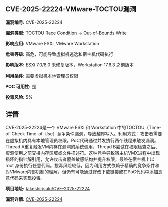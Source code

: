 ## CVE-2025-22224-VMware-TOCTOU漏洞

**漏洞编号:** CVE-2025-22224

**漏洞类型:** TOCTOU Race Condition -> Out-of-Bounds Write

**影响应用:** VMware ESXi, VMware Workstation

**危害等级:** 高危，可能导致虚拟机逃逸和宿主机代码执行

**影响版本:** ESXi 7.0/8.0 未修复版本，Workstation 17.6.3 之前版本

**利用条件:** 需要虚拟机本地管理员权限

**POC 可用性:** 是

**投毒风险:** 5%

## 详情

CVE-2025-22224是一个 VMware ESXi 和 Workstation 中的TOCTOU（Time-of-Check Time-of-Use）竞争条件漏洞，导致越界写入。利用方式：攻击者需要在虚拟机内具有本地管理员权限。PoC代码通过并发执行两个线程来触发漏洞。Thread A重复触发VM内存在漏洞的系统调用，Thread B尝试在权限检查之后、资源使用之前交换内存区域或文件描述符。这种竞争导致宿主机VMX进程中出现损坏的指针解引用，允许攻击者覆盖敏感结构并提升权限，最终在宿主机上以 root 身份执行任意代码。投毒风险较低，因为利用方式依赖于精确的竞争条件和对VMware内部机制的理解，但仍有可能通过修改下载链接或在PoC代码中添加恶意代码来实现投毒。

**项目地址:** [takeshirisulu/CVE-2025-22224](https://github.com/takeshirisulu/CVE-2025-22224)

**漏洞详情:** [CVE-2025-22224](https://nvd.nist.gov/vuln/detail/CVE-2025-22224)